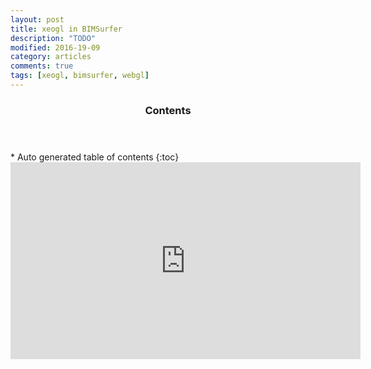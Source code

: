 ```yaml
---
layout: post
title: xeogl in BIMSurfer
description: "TODO"
modified: 2016-19-09
category: articles
comments: true
tags: [xeogl, bimsurfer, webgl]
---
```


<section id="table-of-contents" class="toc">
  <header>
    <h3>Contents</h3>
  </header>
<div id="drawer" markdown="1">
*  Auto generated table of contents
{:toc}
</div>
</section><!-- /#table-of-contents -->


<iframe width="560" height="315" src="https://www.youtube.com/embed/tCHwEA2HqU8" frameborder="0" allowfullscreen></iframe>
